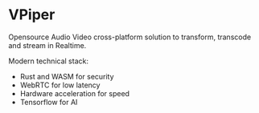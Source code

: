 # VPiper
Opensource Audio Video cross-platform solution to transform, transcode and stream in Realtime.

Modern technical stack: 
- Rust and WASM for security
- WebRTC for low latency 
- Hardware acceleration for speed
- Tensorflow for AI
